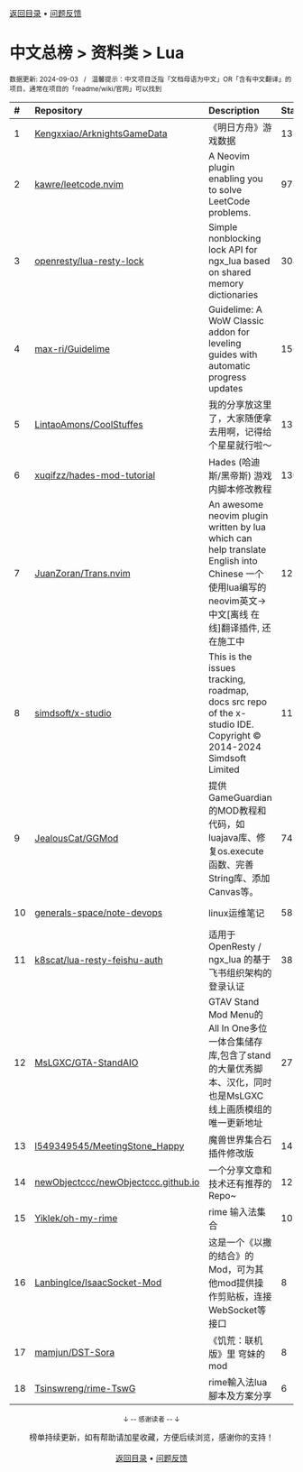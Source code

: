 <a href="https://github.com/GrowingGit/GitHub-Chinese-Top-Charts#github中文排行榜">返回目录</a> • <a href="/content/docs/feedback.md">问题反馈</a>

# 中文总榜 > 资料类 > Lua
<sub>数据更新: 2024-09-03&nbsp;&nbsp;&nbsp;/&nbsp;&nbsp;&nbsp;温馨提示：中文项目泛指「文档母语为中文」OR「含有中文翻译」的项目，通常在项目的「readme/wiki/官网」可以找到</sub>

|#|Repository|Description|Stars|Updated|
|:-|:-|:-|:-|:-|
|1|[Kengxxiao/ArknightsGameData](https://github.com/Kengxxiao/ArknightsGameData)|《明日方舟》游戏数据|1373|2024-09-02|
|2|[kawre/leetcode.nvim](https://github.com/kawre/leetcode.nvim)|A Neovim plugin enabling you to solve LeetCode problems.|978|2024-08-10|
|3|[openresty/lua-resty-lock](https://github.com/openresty/lua-resty-lock)|Simple nonblocking lock API for ngx_lua based on shared memory dictionaries|304|2024-08-17|
|4|[max-ri/Guidelime](https://github.com/max-ri/Guidelime)|Guidelime: A WoW Classic addon for leveling guides with automatic progress updates|156|2024-07-12|
|5|[LintaoAmons/CoolStuffes](https://github.com/LintaoAmons/CoolStuffes)|我的分享放这里了，大家随便拿去用啊，记得给个星星就行啦～|135|2024-08-26|
|6|[xuqifzz/hades-mod-tutorial](https://github.com/xuqifzz/hades-mod-tutorial)|Hades (哈迪斯/黑帝斯) 游戏内脚本修改教程|130|2024-06-23|
|7|[JuanZoran/Trans.nvim](https://github.com/JuanZoran/Trans.nvim)|An awesome neovim plugin written by lua which can help translate English into Chinese 一个使用lua编写的neovim英文->中文[离线    在线]翻译插件, 还在施工中|122|2024-04-21|
|8|[simdsoft/x-studio](https://github.com/simdsoft/x-studio)|This is the issues tracking, roadmap, docs src repo of the x-studio IDE. Copyright © 2014-2024 Simdsoft Limited|117|2024-07-15|
|9|[JealousCat/GGMod](https://github.com/JealousCat/GGMod)|提供GameGuardian的MOD教程和代码，如luajava库、修复os.execute函数、完善String库、添加Canvas等。|74|2024-08-14|
|10|[generals-space/note-devops](https://github.com/generals-space/note-devops)|linux运维笔记|58|2024-07-25|
|11|[k8scat/lua-resty-feishu-auth](https://github.com/k8scat/lua-resty-feishu-auth)|适用于 OpenResty / ngx_lua 的基于飞书组织架构的登录认证|38|2024-05-08|
|12|[MsLGXC/GTA-StandAIO](https://github.com/MsLGXC/GTA-StandAIO)|GTAV Stand Mod Menu的All In One多位一体合集储存库,包含了stand的大量优秀脚本、汉化，同时也是MsLGXC线上画质模组的唯一更新地址|27|2024-06-26|
|13|[l549349545/MeetingStone_Happy](https://github.com/l549349545/MeetingStone_Happy)|魔兽世界集合石插件修改版|14|2024-08-15|
|14|[newObjectccc/newObjectccc.github.io](https://github.com/newObjectccc/newObjectccc.github.io)|一个分享文章和技术还有推荐的Repo~|12|2024-08-31|
|15|[Yiklek/oh-my-rime](https://github.com/Yiklek/oh-my-rime)|rime 输入法集合|10|2024-08-16|
|16|[LanbingIce/IsaacSocket-Mod](https://github.com/LanbingIce/IsaacSocket-Mod)|这是一个《以撒的结合》的Mod，可为其他mod提供操作剪贴板，连接WebSocket等接口|8|2024-03-15|
|17|[mamjun/DST-Sora](https://github.com/mamjun/DST-Sora)|《饥荒：联机版》里 穹妹的mod|8|2024-08-27|
|18|[Tsinswreng/rime-TswG](https://github.com/Tsinswreng/rime-TswG)|rime輸入法lua腳本及方案分享|6|2024-05-06|

<div align="center">
    <p><sub>↓ -- 感谢读者 -- ↓</sub></p>
    榜单持续更新，如有帮助请加星收藏，方便后续浏览，感谢你的支持！
</div>

<br/>

<div align="center"><a href="https://github.com/GrowingGit/GitHub-Chinese-Top-Charts#github中文排行榜">返回目录</a> • <a href="/content/docs/feedback.md">问题反馈</a></div>
